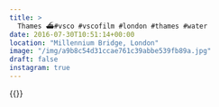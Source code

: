 ```yaml
---
title: >
  Thames ⛴#vsco #vscofilm #london #thames #water
date: 2016-07-30T10:51:14+00:00
location: "Millennium Bridge, London"
image: "/img/a9b8c54d31ccae761c39abbe539fb89a.jpg"
draft: false
instagram: true
---
```


{{<photo src="/img/a9b8c54d31ccae761c39abbe539fb89a.jpg">}}
